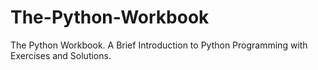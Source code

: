 # The-Python-Workbook
The Python Workbook. A Brief Introduction to Python Programming with Exercises and Solutions.
